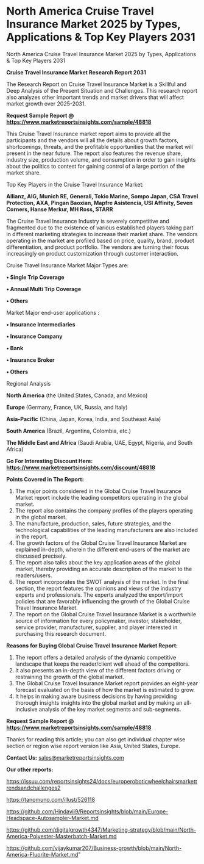 # North America Cruise Travel Insurance Market 2025 by Types, Applications & Top Key Players 2031
 North America Cruise Travel Insurance Market 2025 by Types, Applications & Top Key Players 2031

<strong>Cruise Travel Insurance Market Research Report 2031</strong>

The Research Report on Cruise Travel Insurance Market is a Skillful and Deep Analysis of the Present Situation and Challenges. This research report also analyzes other important trends and market drivers that will affect market growth over 2025-2031.

<strong>Request Sample Report @ <a href=https://www.marketreportsinsights.com/sample/48818>https://www.marketreportsinsights.com/sample/48818</a></strong>

This Cruise Travel Insurance market report aims to provide all the participants and the vendors will all the details about growth factors, shortcomings, threats, and the profitable opportunities that the market will present in the near future. The report also features the revenue share, industry size, production volume, and consumption in order to gain insights about the politics to contest for gaining control of a large portion of the market share.

Top Key Players in the Cruise Travel Insurance Market:

<strong>Allianz, AIG, Munich RE, Generali, Tokio Marine, Sompo Japan, CSA Travel Protection, AXA, Pingan Baoxian, Mapfre Asistencia, USI Affinity, Seven Corners, Hanse Merkur, MH Ross, STARR</strong>

The Cruise Travel Insurance Industry is severely competitive and fragmented due to the existence of various established players taking part in different marketing strategies to increase their market share. The vendors operating in the market are profiled based on price, quality, brand, product differentiation, and product portfolio. The vendors are turning their focus increasingly on product customization through customer interaction.

Cruise Travel Insurance Market Major Types are:

<strong>•  Single Trip Coverage

•  Annual Multi Trip Coverage

•  Others</strong>

Market Major end-user applications :

<strong>•  Insurance Intermediaries

•  Insurance Company

•  Bank

•  Insurance Broker

•  Others</strong>

Regional Analysis

</u><strong><b>North America</b></strong> (the United States, Canada, and Mexico)

<strong><b>Europe </b></strong>(Germany, France, UK, Russia, and Italy)

<strong><b>Asia-Pacific</b></strong> (China, Japan, Korea, India, and Southeast Asia)

<strong><b>South America</b></strong> (Brazil, Argentina, Colombia, etc.)

<strong><b>The Middle East and Africa</b></strong> (Saudi Arabia, UAE, Egypt, Nigeria, and South Africa)

<strong>Go For Interesting Discount Here: <a href=https://www.marketreportsinsights.com/discount/48818>https://www.marketreportsinsights.com/discount/48818</a></strong>

<strong>Points Covered in The Report:</strong>
<ol>
  <li>The major points considered in the Global Cruise Travel Insurance Market report include the leading competitors operating in the global market.</li>
  <li>The report also contains the company profiles of the players operating in the global market.</li>
  <li>The manufacture, production, sales, future strategies, and the technological capabilities of the leading manufacturers are also included in the report.</li>
  <li>The growth factors of the Global Cruise Travel Insurance Market are explained in-depth, wherein the different end-users of the market are discussed precisely.</li>
  <li>The report also talks about the key application areas of the global market, thereby providing an accurate description of the market to the readers/users.</li>
  <li>The report incorporates the SWOT analysis of the market. In the final section, the report features the opinions and views of the industry experts and professionals. The experts analyzed the export/import policies that are favorably influencing the growth of the Global Cruise Travel Insurance Market.</li>
  <li>The report on the Global Cruise Travel Insurance Market is a worthwhile source of information for every policymaker, investor, stakeholder, service provider, manufacturer, supplier, and player interested in purchasing this research document.</li>
</ol>
<strong>Reasons for Buying Global Cruise Travel Insurance Market Report:</strong>

<ol>
  <li>The report offers a detailed analysis of the dynamic competitive landscape that keeps the reader/client well ahead of the competitors.</li>
  <li>It also presents an in-depth view of the different factors driving or restraining the growth of the global market.</li>
  <li>The Global Cruise Travel Insurance Market report provides an eight-year forecast evaluated on the basis of how the market is estimated to grow.</li>
  <li>It helps in making aware business decisions by having providing thorough insights insights into the global market and by making an all-inclusive analysis of the key market segments and sub-segments.</li>
</ol>
<strong>Request Sample Report @ <a href=https://www.marketreportsinsights.com/sample/48818>https://www.marketreportsinsights.com/sample/48818</a></strong>


Thanks for reading this article; you can also get individual chapter wise section or region wise report version like Asia, United States, Europe.

<strong>Contact Us:</strong>
sales@marketreportsinsights.com

<strong>Our other reports:</strong>

<a href=https://issuu.com/reportsinsights24/docs/europeroboticwheelchairsmarkettrendsandchallenges2>https://issuu.com/reportsinsights24/docs/europeroboticwheelchairsmarkettrendsandchallenges2</a>

<a href=https://tanomuno.com/illust/526118>https://tanomuno.com/illust/526118</a>

<a href=https://github.com/Hindavii9/Reportsinsights/blob/main/Europe-Headspace-Autosampler-Market.md>https://github.com/Hindavii9/Reportsinsights/blob/main/Europe-Headspace-Autosampler-Market.md</a>

<a href=https://github.com/digitalgrowth4347/Marketing-strategy/blob/main/North-America-Polyester-Masterbatch-Market.md>https://github.com/digitalgrowth4347/Marketing-strategy/blob/main/North-America-Polyester-Masterbatch-Market.md</a>

<a href=https://github.com/vijaykumar207/Business-growth/blob/main/North-America-Fluorite-Market.md>https://github.com/vijaykumar207/Business-growth/blob/main/North-America-Fluorite-Market.md</a>"
